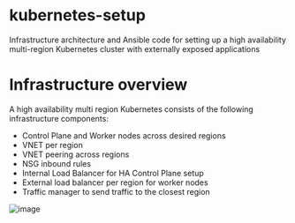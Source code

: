 # kubernetes-setup
Infrastructure architecture and Ansible code for setting up a high availability multi-region Kubernetes cluster with externally exposed applications

# Infrastructure overview
A high availability multi region Kubernetes consists of the following infrastructure components:
* Control Plane and Worker nodes across desired regions
* VNET per region
* VNET peering across regions
* NSG inbound rules
* Internal Load Balancer for HA Control Plane setup 
* External load balancer per region for worker nodes
* Traffic manager to send traffic to the closest region


![image](https://user-images.githubusercontent.com/9794140/125736254-93543bb2-0b90-40b8-a3cd-38b9fbaf0015.png)
